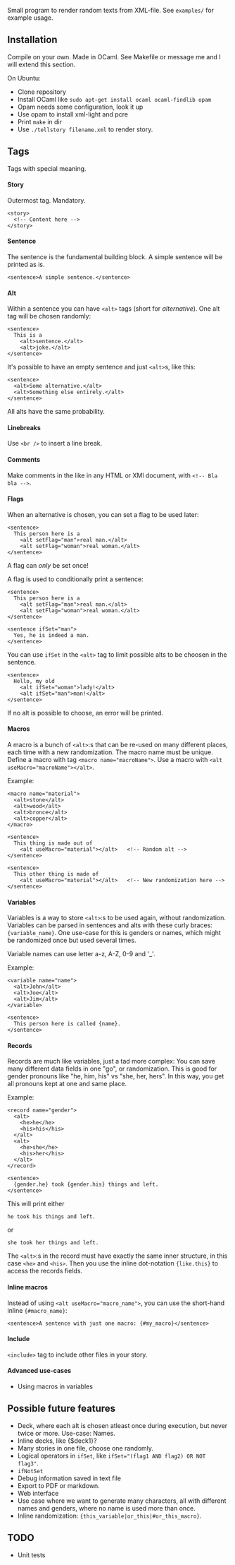 Small program to render random texts from XML-file. See `examples/` for example usage.

Installation
------------

Compile on your own. Made in OCaml. See Makefile or message me and I will extend this section.

On Ubuntu:

* Clone repository
* Install OCaml like `sudo apt-get install ocaml ocaml-findlib opam`
* Opam needs some configuration, look it up
* Use opam to install xml-light and pcre
* Print `make` in dir
* Use `./tellstory filename.xml` to render story.

Tags
----

Tags with special meaning.

#### Story

Outermost tag. Mandatory.

    <story>
      <!-- Content here -->
    </story>

#### Sentence

The sentence is the fundamental building block. A simple sentence will be printed as is.

    <sentence>A simple sentence.</sentence>

#### Alt

Within a sentence you can have `<alt>` tags (short for _alternative_). One alt tag will be chosen randomly:

    <sentence>
      This is a
        <alt>sentence.</alt>
        <alt>joke.</alt>
    </sentence>

It's possible to have an empty sentence and just `<alt>`s, like this:

    <sentence>
      <alt>Some alternative.</alt>
      <alt>Something else entirely.</alt>
    </sentence>

All alts have the same probability.

#### Linebreaks

Use `<br />` to insert a line break.

#### Comments

Make comments in the like in any HTML or XMl document, with `<!-- Bla bla -->`.

#### Flags

When an alternative is chosen, you can set a flag to be used later:

    <sentence>
      This person here is a
        <alt setFlag="man">real man.</alt>
        <alt setFlag="woman">real woman.</alt>
    </sentence>

A flag can _only_ be set once!

A flag is used to conditionally print a sentence:

    <sentence>
      This person here is a
        <alt setFlag="man">real man.</alt>
        <alt setFlag="woman">real woman.</alt>
    </sentence>

    <sentence ifSet="man">
      Yes, he is indeed a man.
    </sentence>

You can use `ifSet` in the `<alt>` tag to limit possible alts to be choosen in the sentence.

    <sentence>
      Hello, my old
        <alt ifSet="woman">lady!</alt>
        <alt ifSet="man">man!</alt>
    </sentence>

If no alt is possible to choose, an error will be printed.

#### Macros

A macro is a bunch of `<alt>`:s that can be re-used on many different places, each time with a new randomization. The macro name must be unique. Define a macro with tag `<macro name="macroName">`.  Use a macro with `<alt useMacro="macroName"></alt>`.

Example:

    <macro name="material">
      <alt>stone</alt>
      <alt>wood</alt>
      <alt>bronce</alt>
      <alt>copper</alt>
    </macro>

    <sentence>
      This thing is made out of
        <alt useMacro="material"></alt>   <!-- Random alt -->
    </sentence>

    <sentence>
      This other thing is made of
        <alt useMacro="material"></alt>   <!-- New randomization here -->
    </sentence>

#### Variables

Variables is a way to store `<alt>`:s to be used again, without randomization. Variables can be parsed in sentences and alts with these curly braces: `{variable_name}`. One use-case for this is genders or names, which might be randomized once but used several times.

Variable names can use letter a-z, A-Z, 0-9 and '\_'.

Example:

    <variable name="name">
      <alt>John</alt>
      <alt>Joe</alt>
      <alt>Jim</alt>
    </variable>

    <sentence>
      This person here is called {name}.
    </sentence>

#### Records

Records are much like variables, just a tad more complex: You can save many different data fields in one "go", or randomization. This is good for gender pronouns like "he, him, his" vs "she, her, hers". In this way, you get all pronouns kept at one and same place.

Example:

    <record name="gender">
      <alt>
        <he>he</he>
        <his>his</his>
      </alt>
      <alt>
        <he>she</he>
        <his>her</his>
      </alt>
    </record>

    <sentence>
      {gender.he} took {gender.his} things and left.
    </sentence>

This will print either

    he took his things and left.

or

    she took her things and left.

The `<alt>`:s in the record must have exactly the same inner structure, in this case `<he>` and `<his>`. Then you use the inline dot-notation `{like.this}` to access the records fields.

#### Inline macros

Instead of using `<alt useMacro="macro_name">`, you can use the short-hand inline `{#macro_name}`:

    <sentence>A sentence with just one macro: {#my_macro}</sentence>

#### Include

`<include>` tag to include other files in your story.

#### Advanced use-cases

* Using macros in variables

Possible future features
------------------------

* Deck, where each alt is chosen atleast once during execution, but never twice or more. Use-case: Names.
* Inline decks, like {$deck1}?
* Many stories in one file, choose one randomly.
* Logical operators in `ifSet`, like `ifSet="(flag1 AND flag2) OR NOT flag3"`.
* `ifNotSet`
* Debug information saved in text file
* Export to PDF or markdown.
* Web interface
* Use case where we want to generate many characters, all with different names and genders, where no name is used more than once.
* Inline randomization: `{this_variable|or_this|#or_this_macro}`.

TODO
----

* Unit tests
